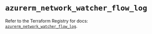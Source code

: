 # `azurerm_network_watcher_flow_log`

Refer to the Terraform Registry for docs: [`azurerm_network_watcher_flow_log`](https://registry.terraform.io/providers/hashicorp/azurerm/4.16.0/docs/resources/network_watcher_flow_log).

